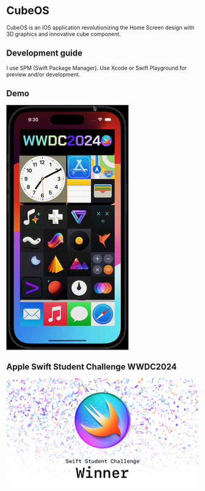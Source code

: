# CubeOS

CubeOS is an IOS application revolutionizing the Home Screen design with 3D graphics and innovative cube component.

## Development guide

I use SPM (Swift Package Manager). Use Xcode or Swift Playground for preview and/or development.

## Demo

![alt text](https://github.com/mkang30/CubeOS/blob/main/cubeos_demo.gif?raw=true)

## Apple Swift Student Challenge WWDC2024

![alt text](https://github.com/mkang30/CubeOS/blob/main/wwdc.jpg?raw=true)

